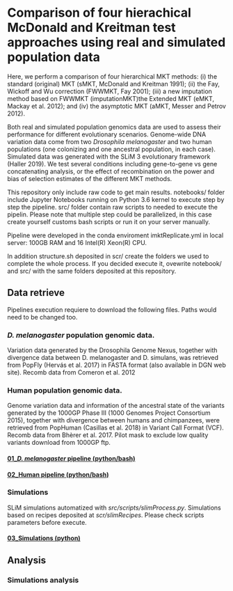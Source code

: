 # Comparison of four hierachical McDonald and Kreitman test approaches using real and simulated population data

Here, we perform a comparison of four hierarchical MKT methods: (i) the standard (original) MKT (sMKT, McDonald and Kreitman 1991); (ii) the Fay, Wickoff and Wu correction (FWWMKT, Fay 2001); (iii) a new imputation method based on FWWMKT (imputationMKT)the Extended MKT (eMKT, Mackay et al. 2012); and (iv) the asymptotic MKT (aMKT, Messer and Petrov 2012). 

Both real and simulated population genomics data are used to assess their performance for different evolutionary scenarios. Genome-wide DNA variation data come from two *Drosophila melanogaster* and two human populations (one colonizing and one ancestral population, in each case). Simulated data was generated with the SLiM 3 evolutionary framework (Haller ‎2019). We test several conditions including gene-to-gene vs gene concatenating analysis, or the effect of recombination on the power and bias of selection estimates of the different MKT methods.


This repository only include raw code to get main results. notebooks/ folder include Jupyter Notebooks running on Python 3.6 kernel to execute step by step the pipeline. src/ folder contain raw scripts to needed to execute the pipelin. Please note that multiple step could be parallelized, in this case create yourself customs bash scripts or run it on your server manually.  

Pipeline were developed in the conda enviroment imktReplicate.yml in local server: 100GB RAM and 16 Intel(R) Xeon(R) CPU.  

In addition structure.sh deposited in scr/ create the folders we used to complete the whole process. If you decided execute it, ovewrite notebook/ and src/ with the same folders deposited at this repository.

## Data retrieve

Pipelines execution requiere to download the following files. Paths would need to be changed too.

### *D. melanogaster* population genomic data.

Variation data generated by the Drosophila Genome Nexus, together with divergence data between D. melanogaster and D. simulans, was retrieved from PopFly (Hervás et al. 2017) in FASTA format (also available in DGN web site). Recomb data from Comeron et al. 2012

### Human population genomic data.

Genome variation data and information of the ancestral state of the variants generated by the 1000GP Phase III (1000 Genomes Project Consortium 2015), together with divergence between humans and chimpanzees, were retrieved from PopHuman (Casillas et al. 2018) in Variant Call Format (VCF). Recomb data from Bhèrer et al. 2017. Pilot mask to exclude low quality variants download from 1000GP ftp.

#### [01_*D. melanogaster* pipeline (python/bash)](https://github.com/jmurga/mktComparison/blob/master/scripts/notebooks/dmelProteinsData.ipynb)  
#### [02_Human pipeline (python/bash)](https://github.com/jmurga/mktComparison/blob/master/scripts/notebooks/humanProteins.ipynb)

### Simulations
SLiM simulations automatized with *src/scripts/slimProcess.py*. Simulations based on recipes deposited at *scr/slimRecipes*. Please check scripts parameters before execute.

#### [03_Simulations (python)](https://github.com/jmurga/mktComparison/blob/master/scripts/notebooks/SLiMSimulations.ipynb)

## Analysis
### Simulations analysis
